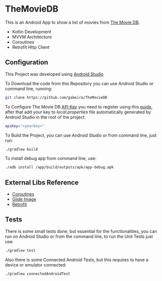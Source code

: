 # TheMovieDB

This is an Android App to show a list of movies from [The Movie DB](https://www.themoviedb.org/).

  - Kotlin Development
  - MVVM Architecture
  - Coroutines
  - Retrofit Http Client

## Configuration

This Project was developed using [Android Studio](https://developer.android.com/studio/)

To Download the code from this Repository you can use Android Studio or command line, running:
```sh
git clone https://github.com/gabeira/TheMovieDB
```
To Configure The Movie DB [API Key](https://www.themoviedb.org/settings/api) you need to register using this [guide](https://developers.themoviedb.org/3/getting-started/introduction), after that add your key to *local.properties* file automatically generated by Android Studio in the root of the project. 
```sh
apiKey="<yourkey>"
```
To Build the Project, you can use Android Studio or from command line, just run:
```sh
./gradlew build
```
To install debug app from command line, use:
```sh
./adb install /app/build/outputs/apk/app-debug.apk
```

## External Libs Reference

- [Coroutines](https://kotlinlang.org/docs/reference/coroutines-overview.html)
- [Glide Image](https://github.com/bumptech/glide)
- [Retrofit](https://square.github.io/retrofit/)

## Tests

There is some small tests done, but essential for the functionalities, you can run on Android Studio or from the command line,
to run the Unit Tests just use:
```sh
./gradlew test
```

Also there is some Connected Android Tests, but this requires to have a device or emulator connected:
```sh
./gradlew connectedAndroidTest
```